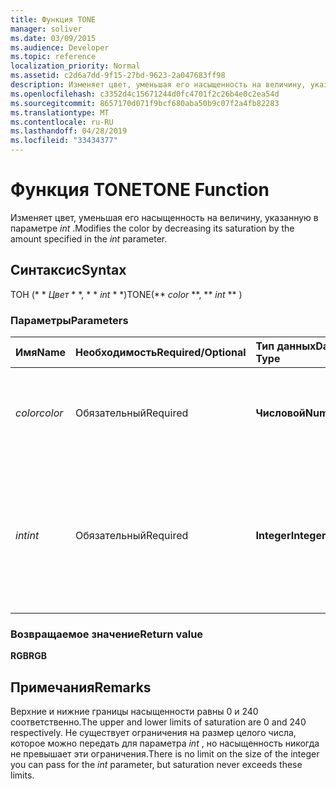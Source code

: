```yaml
---
title: Функция TONE
manager: soliver
ms.date: 03/09/2015
ms.audience: Developer
ms.topic: reference
localization_priority: Normal
ms.assetid: c2d6a7dd-9f15-27bd-9623-2a047683ff98
description: Изменяет цвет, уменьшая его насыщенность на величину, указанную в параметре int.
ms.openlocfilehash: c3352d4c15671244d0fc4701f2c26b4e0c2ea54d
ms.sourcegitcommit: 8657170d071f9bcf680aba50b9c07f2a4fb82283
ms.translationtype: MT
ms.contentlocale: ru-RU
ms.lasthandoff: 04/28/2019
ms.locfileid: "33434377"
---
```

# <a name="tone-function"></a><span data-ttu-id="1e3c4-103">Функция TONE</span><span class="sxs-lookup"><span data-stu-id="1e3c4-103">TONE Function</span></span>

<span data-ttu-id="1e3c4-104">Изменяет цвет, уменьшая его насыщенность на величину, указанную в параметре _int_ .</span><span class="sxs-lookup"><span data-stu-id="1e3c4-104">Modifies the color by decreasing its saturation by the amount specified in the  _int_ parameter.</span></span> 
  
## <a name="syntax"></a><span data-ttu-id="1e3c4-105">Синтаксис</span><span class="sxs-lookup"><span data-stu-id="1e3c4-105">Syntax</span></span>

<span data-ttu-id="1e3c4-106">ТОН (\* \* *Цвет* \* \*, \* \* *int* \* \*)</span><span class="sxs-lookup"><span data-stu-id="1e3c4-106">TONE(\*\* *color* \*\*, \*\* *int* \*\* )</span></span> 
  
### <a name="parameters"></a><span data-ttu-id="1e3c4-107">Параметры</span><span class="sxs-lookup"><span data-stu-id="1e3c4-107">Parameters</span></span>

|<span data-ttu-id="1e3c4-108">**Имя**</span><span class="sxs-lookup"><span data-stu-id="1e3c4-108">**Name**</span></span>|<span data-ttu-id="1e3c4-109">**Необходимость**</span><span class="sxs-lookup"><span data-stu-id="1e3c4-109">**Required/Optional**</span></span>|<span data-ttu-id="1e3c4-110">**Тип данных**</span><span class="sxs-lookup"><span data-stu-id="1e3c4-110">**Data Type**</span></span>|<span data-ttu-id="1e3c4-111">**Описание**</span><span class="sxs-lookup"><span data-stu-id="1e3c4-111">**Description**</span></span>|
|:-----|:-----|:-----|:-----|
| <span data-ttu-id="1e3c4-112">_color_</span><span class="sxs-lookup"><span data-stu-id="1e3c4-112">_color_</span></span> <br/> |<span data-ttu-id="1e3c4-113">Обязательный</span><span class="sxs-lookup"><span data-stu-id="1e3c4-113">Required</span></span>  <br/> |<span data-ttu-id="1e3c4-114">**Числовой**</span><span class="sxs-lookup"><span data-stu-id="1e3c4-114">**Numeric**</span></span> <br/> |<span data-ttu-id="1e3c4-115">Цветовой индекс Microsoft Visio или значение RGB цвета.</span><span class="sxs-lookup"><span data-stu-id="1e3c4-115">The Microsoft Visio color index or RGB value of the color.</span></span>  <br/> |
| <span data-ttu-id="1e3c4-116">_int_</span><span class="sxs-lookup"><span data-stu-id="1e3c4-116">_int_</span></span> <br/> |<span data-ttu-id="1e3c4-117">Обязательный</span><span class="sxs-lookup"><span data-stu-id="1e3c4-117">Required</span></span>  <br/> |<span data-ttu-id="1e3c4-118">**Integer**</span><span class="sxs-lookup"><span data-stu-id="1e3c4-118">**Integer**</span></span> <br/> |<span data-ttu-id="1e3c4-119">Величина, на которую уменьшается насыщенность цвета.</span><span class="sxs-lookup"><span data-stu-id="1e3c4-119">The amount by which to decrease the saturation of the color.</span></span> <span data-ttu-id="1e3c4-120">Может быть положительным или отрицательным.</span><span class="sxs-lookup"><span data-stu-id="1e3c4-120">Can be positive or negative.</span></span>  <br/> |
   
### <a name="return-value"></a><span data-ttu-id="1e3c4-121">Возвращаемое значение</span><span class="sxs-lookup"><span data-stu-id="1e3c4-121">Return value</span></span>

 <span data-ttu-id="1e3c4-122">**RGB**</span><span class="sxs-lookup"><span data-stu-id="1e3c4-122">**RGB**</span></span>
  
## <a name="remarks"></a><span data-ttu-id="1e3c4-123">Примечания</span><span class="sxs-lookup"><span data-stu-id="1e3c4-123">Remarks</span></span>

<span data-ttu-id="1e3c4-124">Верхние и нижние границы насыщенности равны 0 и 240 соответственно.</span><span class="sxs-lookup"><span data-stu-id="1e3c4-124">The upper and lower limits of saturation are 0 and 240 respectively.</span></span> <span data-ttu-id="1e3c4-125">Не существует ограничения на размер целого числа, которое можно передать для параметра _int_ , но насыщенность никогда не превышает эти ограничения.</span><span class="sxs-lookup"><span data-stu-id="1e3c4-125">There is no limit on the size of the integer you can pass for the  _int_ parameter, but saturation never exceeds these limits.</span></span> 
  

